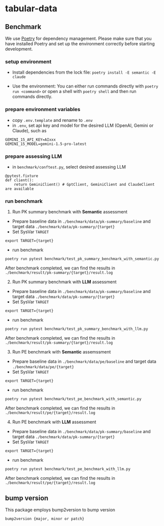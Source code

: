 # tabular-data

## Benchmark
We use [Poetry](https://python-poetry.org) for dependency management. Please make sure that you have installed Poetry and set up the environment correctly before starting development.

### setup environment
- Install dependencies from the lock file: `poetry install -E semantic -E claude`

- Use the environment: You can either run commands directly with `poetry run
<command>` or open a shell with `poetry shell` and then run commands directly.

### prepare environment variables
- copy `.env.template` and rename to `.env`
- in `.env`, set api key and model for the desired LLM (OpenAI, Gemini or Claude), such as
```
GEMINI_15_API_KEY=AIxxx
GEMINI_15_MODEL=gemini-1.5-pro-latest
```

### prepare assessing LLM
- in `benchmark/conftest.py`, select desired assessing LLM
```
@pytest.fixture
def client():    
    return GeminiClient() # GptClient, GeminiClient and ClaudeClient are available
```

### run benchmark
1. Run PK summary benchmark with **Semantic** assessment
 - Prepare baseline data in `./benchmark/data/pk-summary/baseline` and target data `./benchmark/data/pk-summary/{target}`
 - Set SysVar `TARGET`
```
export TARGET={target}
```
 - run benchmark
```
poetry run pytest benchmark/test_pk_summary_benchmark_with_semantic.py
```
After benchmark completed, we can find the results in `./benchmark/result/pk-summary/{target}/result.log`

2. Run PK summary benchmark with **LLM** assessment
 - Prepare baseline data in `./benchmark/data/pk-summary/baseline` and target data `./benchmark/data/pk-summary/{target}`
 - Set SysVar `TARGET`
```
export TARGET={target}
```
 - run benchmark
```
poetry run pytest benchmark/test_pk_summary_benchmark_with_llm.py
```
After benchmark completed, we can find the results in `./benchmark/result/pk-summary/{target}/result.log`

3. Run PE benchmark with **Semantic** assemssment
 - Prepare baseline data in `./benchmark/data/pe/baseline` and target data `./benchmark/data/pe/{target}`
 - Set SysVar `TARGET`
```
export TARGET={target}
```
 - run benchmark
```
poetry run pytest benchmark/test_pe_benchmark_with_semantic.py
```
After benchmark completed, we can find the results in `./benchmark/result/pe/{target}/result.log`

4. Run PE benchmark with **LLM** assessment
 - Prepare baseline data in `./benchmark/data/pk-summary/baseline` and target data `./benchmark/data/pk-summary/{target}`
 - Set SysVar `TARGET`
```
export TARGET={target}
```
 - run benchmark
```
poetry run pytest benchmark/test_pe_benchmark_with_llm.py
```
After benchmark completed, we can find the results in `./benchmark/result/pe/{target}/result.log`

## bump version
This package employs bump2version to bump version
```
bump2version {major, minor or patch}
```


